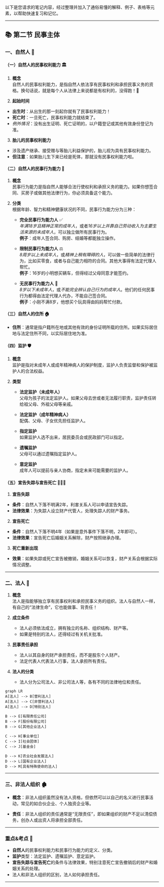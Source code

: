 以下是您请求的笔记内容，经过整理并加入了通俗易懂的解释、例子、表格等元素，以帮助快速复习和记忆。

---

## 📚 **第二节 民事主体**

### 一、**自然人** 👤

#### （一）**自然人的民事权利能力** 🏛️

1. **概念**  
自然人的民事权利能力，是指自然人依法享有民事权利和承担民事义务的资格。换句话说，就是每个人从法律上来说都是有权利的，没得跑！👑

2. **起始时间**  
- **出生时**：从出生的那一刻起你就有了民事权利能力！
- **死亡时**：一旦死亡，民事权利能力就结束了。
- *例外情况*：没有出生证明、死亡证明的，以户籍登记或其他有效身份登记为准。

3. **胎儿的民事权利能力**  
- 涉及遗产继承、接受赠与等胎儿利益保护的，胎儿视为具有民事权利能力。
- **但注意**：如果胎儿生下来已经是死体，那就没有民事权利能力啦。

#### （二）**自然人的民事行为能力** 🧠

1. **概念**  
民事行为能力是指自然人能够合法行使权利和承担义务的能力。如果你想签合同、买房子或做其他法律行为，你必须具备这个能力。

2. **分类**  
根据年龄、智力和精神健康状况的不同，民事行为能力分为三种：  
   - **完全民事行为能力人** ✅  
     *年满18岁且精神正常的成年人*，或者*16岁以上并靠自己劳动收入为主要生活来源的未成年人*，可以独立做所有民事行为。  
     **例子**：成年人签合同、购房、结婚等都能独立操作。

   - **限制民事行为能力人** ⚖️  
     *8周岁以上未成年人*，或*精神上稍有障碍的人*，可以做一些简单的法律行为，比如买零食，或者与自己能力相符的合同。其他大事得有法定代理人帮忙。  
     **例子**：16岁的小明想买辆车，但得经过父母同意才能签约。

   - **无民事行为能力人** 🚫  
     *8岁以下未成年人*，或*不能完全辨认自己行为的成年人*。他们的任何民事行为都得由法定代理人代办，不能自己签合同。  
     **例子**：小刚不满8岁，他想买个玩具得由妈妈帮忙付款。

#### （三）**自然人的住所** 🏠

- **住所**：通常是指户籍所在地或其他有效的身份证明所载的住所。如果实际居住地与法定住所不同，以实际居住地为准。

#### （四）**监护** 🛡️

1. **概念**  
监护是指对未成年人或成年精神病人的保护制度，监护人负责监督和保护被监护人的合法权益。

2. **类型**  
   - **法定监护（未成年人）**  
     父母为孩子的法定监护人。如果父母去世或者无法履行职责，监护责任转给祖父母、外祖父母等亲戚。

   - **法定监护（成年精神病人）**  
     配偶、父母、子女优先担任监护人。

   - **指定监护**  
     如果监护人选不出来，居民委员会或民政部门可以指定。

   - **遗嘱监护**  
     父母可以通过遗嘱指定监护人。

   - **意定监护**  
     成年人可以提前与亲人协商，指定未来可能需要的监护人。

#### （五）**宣告失踪与宣告死亡** 🕵️‍♂️💀

1. **宣告失踪**  
- **条件**：自然人下落不明满2年，利害关系人可以申请宣告失踪。  
- **法律效果**：为失踪人设立财产代管人，处理失踪人的财产事务。

2. **宣告死亡**  
- **条件**：自然人下落不明4年（如果是意外事件下落不明，2年即可）。  
- **法律效果**：宣告死亡后婚姻关系解除，财产按照继承办理。

3. **死亡重新出现**  
- **效果**：如果失踪或死亡宣告被撤销，婚姻关系可以恢复，财产关系会根据实际情况调整。

---

### 二、**法人** 🏢

1. **概念**  
法人是指能够独立享有民事权利和承担民事义务的组织。法人与自然人一样，有自己的“法律生命”，它也能做事、背责任！

2. **成立条件**  
   - 法人必须依法成立，拥有独立的名称、组织结构、财产等。
   - 如果是特别的法人，还得经过有关机关批准。

3. **民事责任承担**  
   - 法人以其自身的财产承担责任，而不是股东个人财产。
   - 法定代表人代表法人行事，法人承担所有责任。

4. **法人的分类**  
   - 法人分为公司法人、非公司法人等，各有不同的法律地位和责任。


```mermaid
graph LR
A[法人] --> B[营利法人]
A[法人] --> C[非营利法人]
A[法人] --> D[特别法人]

B --> E[有限责任公司]
B --> F[股份有限公司]
B --> G[其他企业法人]

C --> H[事业单位]
C --> I[社会团体]
C --> J[基金会]

D --> K[农业社会发展法人]
D --> L[国有企业法人]
D --> M[具有特殊使命的法人]
```


---

### 三、**非法人组织** 🏚️

- **概念**：非法人组织虽然没有法人资格，但依然可以以自己的名义进行民事活动，常见的如合伙企业、个人独资企业等。

- **责任**：非法人组织的责任通常是“无限责任”，即如果组织的财产不足以清偿债务，创办人或出资人将承担全部责任。

---

### 重点&考点 📌

- **自然人**的民事权利能力和民事行为能力的定义、分类。
- **监护**类型：法定监护、遗嘱监护、意定监护。
- **宣告失踪与宣告死亡**的条件与法律效果，特别注意死亡宣告撤销后的财产和婚姻关系的处理。
- 法人和非法人组织的区别，法人如何承担责任。

---

